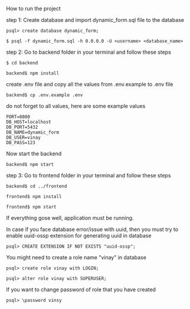 How to run the project

step 1: Create database and import dynamic_form.sql file to the database

```
psql> create database dynamic_form;
```

```
$ psql -f dynamic_form.sql -h 0.0.0.0 -U <username> <database_name>

```

step 2: Go to backend folder in your terminal and follow these steps

```
$ cd backend

backend$ npm install
```

create .env file and copy all the values from .env.example to .env file

```
backend$ cp .env.example .env
```

do not forget to all values, here are some example values

```
PORT=8080
DB_HOST=localhost
DB_PORT=5432
DB_NAME=dynamic_form
DB_USER=vinay
DB_PASS=123
```

Now start the backend

```
backend$ npm start
```

step 3: Go to frontend folder in your terminal and follow these steps

```
backend$ cd ../frontend

frontend$ npm install

frontend$ npm start
```

If everything gose well, application must be running.

In case if you face database error/issue with uuid, then you must try to enable uuid-ossp extension for generating uuid in database

```
psql> CREATE EXTENSION IF NOT EXISTS "uuid-ossp";
```

You might need to create a role name "vinay" in database

```
psql> create role vinay with LOGIN;

psql> alter role vinay with SUPERUSER;
```

If you want to change password of role that you have created

```
psql> \password vinsy
```
